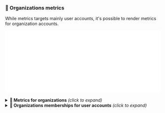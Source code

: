### 🏦 Organizations metrics

While metrics targets mainly user accounts, it's possible to render metrics for organization accounts.

![Metrics (organization account)](https://github.com/lowlighter/lowlighter/blob/master/metrics.organization.svg)

<details>
<summary><b>💬 Metrics for organizations</b> <i>(click to expand)</i></summary>

Setup is the same as for user accounts, though you'll need to add `read:org` scope, **whether you're member of target organization or not**.

![Add read:org scope to personal token](.github/readme/imgs/setup_token_org_read_scope.png)

You'll also need to set `user` option with your organization name.

If you're encounting errors and your organization is using single sign-on, try to [authorize your personal token](https://docs.github.com/en/free-pro-team@latest/github/authenticating-to-github/authorizing-a-personal-access-token-for-use-with-saml-single-sign-on).

Most of plugins supported by user accounts will work with organization accounts, but note that rendering metrics for organizations consume way more APIs requests.

To support private repositories, add full `repo` scope to your personal token.

#### ℹ️ Example workflow

```yaml
- uses: lowlighter/metrics@latest
  with:
    # ... other options
    token: ${{ secrets.METRICS_TOKEN }}          # A personal token from an user account with read:org scope
    user: organization-name                      # Organization name
```

</details>

<details>
<summary><b>💬 Organizations memberships for user accounts</b> <i>(click to expand)</i></summary>

Only public memberships can be displayed by metrics by default.
You can manage your membership visibility in the `People` tab of your organization:

![Publish organization membership](.github/readme/imgs/setup_public_membership_org.png)

For organization memberships, add `read:org` scope to your personal token.

![Add read:org scope to personal token](.github/readme/imgs/setup_token_org_read_scope.png)


</details>
